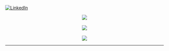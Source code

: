 [![LinkedIn](https://img.shields.io/badge/LinkedIn-%230077B5.svg?logo=linkedin&logoColor=white)](https://linkedin.com/in/lucasoliveira-ti) 
<div align="center">

![](https://github-readme-stats.vercel.app/api?username=Lucas-Macedo-Oliveira&theme=dark&hide_border=false&include_all_commits=true&count_private=true)<br/>
<br>
![](https://github-readme-streak-stats.herokuapp.com/?user=Lucas-Macedo-Oliveira&theme=dark&hide_border=true)<br/>
<br>
![](https://github-readme-stats.vercel.app/api/top-langs/?username=Lucas-Macedo-Oliveira&theme=dark&hide_border=true&include_all_commits=true&count_private=true&layout=compact)

---

</div
<!-- Proudly created with GPRM ( https://gprm.itsvg.in ) -->

